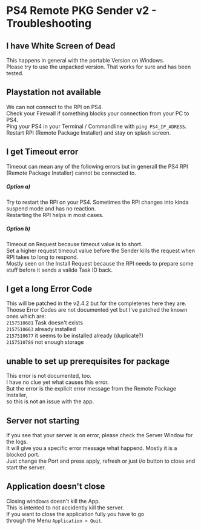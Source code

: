 # PS4 Remote PKG Sender v2 - Troubleshooting


## I have White Screen of Dead
This happens in general with the portable Version on Windows.  
Please try to use the unpacked version. That works for sure and has been tested.  

## Playstation not available  
We can not connect to the RPI on PS4.  
Check your Firewall if something blocks your connection from your PC to PS4.  
Ping your PS4 in your Terminal / Commandline with `ping PS4_IP_ADRESS`.  
Restart RPI (Remote Package Installer) and stay on splash screen.  

## I get Timeout error  
Timeout can mean any of the following errors but in generall the PS4 RPI (Remote Package Installer) cannot be connected to.  

##### Option a)  
Try to restart the RPI on your PS4. Sometimes the RPI changes into kinda suspend mode and has no reaction.   
Restarting the RPI helps in most cases.   

##### Option b)  
Timeout on Request because timeout value is to short.  
Set a higher request timeout value before the Sender kills the request when RPI takes to long to respond.  
Mostly seen on the Install Request because the RPI needs to prepare some stuff before it sends a valide Task ID back.  

## I get a long Error Code  
This will be patched in the v2.4.2 but for the completenes here they are.  
Thoose Error Codes are not documented yet but I've patched the known ones which are:   
`2157510681` Task doesn't exists  
`2157510663` already installed  
`2157510677` it seems to be installed already (duplicate?)  
`2157510789` not enough storage  

## unable to set up prerequisites for package  
This error is not documented, too.  
I have no clue yet what causes this error.  
But the error is the explicit error message from the Remote Package Installer,  
so this is not an issue with the app.  

## Server not starting  
If you see that your server is on error, please check the Server Window for the logs.  
It will give you a specific error message what happend.  Mostly it is a blocked port.  
Just change the Port and press apply, refresh or just i/o button to close and start the server.  


## Application doesn't close  
Closing windows doesn't kill the App.  
This is intented to not accidently kill the server.  
If you want to close the application fully you have to go  
through the Menu `Application > Quit`.  
